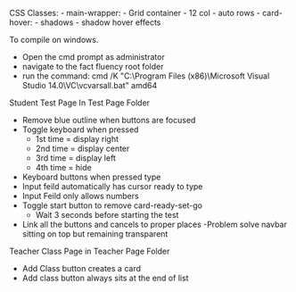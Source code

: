 CSS Classes:
    - main-wrapper:
        - Grid container
        - 12 col
        - auto rows
    - card-hover:
        - shadows
        - shadow hover effects


To compile on windows.
- Open the cmd prompt as administrator
- navigate to the fact fluency root folder
- run the command:
    cmd /K "C:\Program Files (x86)\Microsoft Visual Studio 14.0\VC\vcvarsall.bat" amd64



Student Test Page In Test Page Folder 
- Remove blue outline when buttons are focused
- Toggle keyboard when pressed
    - 1st time = display right
    - 2nd time = display center
    - 3rd time = display left
    - 4th time = hide
- Keyboard buttons when pressed type
- Input feild automatically has cursor ready to type
- Input Feild only allows numbers
- Toggle start button to remove card-ready-set-go
    - Wait 3 seconds before starting the test
- Link all the buttons and cancels to proper places
-Problem solve navbar sitting on top but remaining transparent



Teacher Class Page in Teacher Page Folder
- Add Class button creates a card
- Add class button always sits at the end of list


